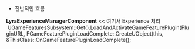 
- 전반적인 흐름

**LyraExperienceManagerComponent** << 여기서 Experience 처리
       UGameFeaturesSubsystem::Get().LoadAndActivateGameFeaturePlugin(PluginURL, FGameFeaturePluginLoadComplete::CreateUObject(this, &ThisClass::OnGameFeaturePluginLoadComplete));






